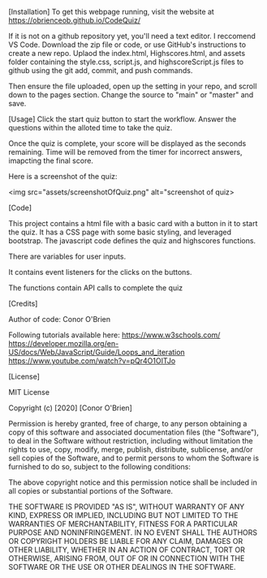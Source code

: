 [Installation]
To get this webpage running, visit the website at https://obrienceob.github.io/CodeQuiz/

If it is not on a github repository yet, you'll need a text editor. I reccomend VS Code. Download the zip file or code, or use GitHub's instructions to create a new repo. Uplaod the index.html, Highscores.html, and assets folder containing the style.css, script.js, and highscoreScript.js files to github using the git add, commit, and push commands.

Then ensure the file uploaded, open up the setting in your repo, and scroll down to the pages section. Change the source to "main" or "master" and save. 



[Usage]
Click the start quiz button to start the workflow. Answer the questions within the alloted time to take the quiz. 

Once the quiz is complete, your score will be displayed as the seconds remaining. Time will be removed from the timer for incorrect answers, imapcting the final score.

Here is a screenshot of the quiz:

<img src="assets/screenshotOfQuiz.png" alt="screenshot of quiz>


[Code]

This project contains a html file with a basic card with a button in it to start the quiz. It has a CSS page with some basic styling, and leveraged bootstrap.
The javascript code defines the quiz and highscores functions. 

There are variables for user inputs. 

It contains event listeners for the clicks on the buttons. 

The functions contain API calls to complete the quiz 



    

[Credits]

Author of code: Conor O'Brien

Following tutorials available here: 
    https://www.w3schools.com/
    https://developer.mozilla.org/en-US/docs/Web/JavaScript/Guide/Loops_and_iteration
    https://www.youtube.com/watch?v=pQr4O1OITJo


[License]

MIT License

Copyright (c) [2020] [Conor O'Brien]

Permission is hereby granted, free of charge, to any person obtaining a copy
of this software and associated documentation files (the "Software"), to deal
in the Software without restriction, including without limitation the rights
to use, copy, modify, merge, publish, distribute, sublicense, and/or sell
copies of the Software, and to permit persons to whom the Software is
furnished to do so, subject to the following conditions:

The above copyright notice and this permission notice shall be included in all
copies or substantial portions of the Software.

THE SOFTWARE IS PROVIDED "AS IS", WITHOUT WARRANTY OF ANY KIND, EXPRESS OR
IMPLIED, INCLUDING BUT NOT LIMITED TO THE WARRANTIES OF MERCHANTABILITY,
FITNESS FOR A PARTICULAR PURPOSE AND NONINFRINGEMENT. IN NO EVENT SHALL THE
AUTHORS OR COPYRIGHT HOLDERS BE LIABLE FOR ANY CLAIM, DAMAGES OR OTHER
LIABILITY, WHETHER IN AN ACTION OF CONTRACT, TORT OR OTHERWISE, ARISING FROM,
OUT OF OR IN CONNECTION WITH THE SOFTWARE OR THE USE OR OTHER DEALINGS IN THE
SOFTWARE.


